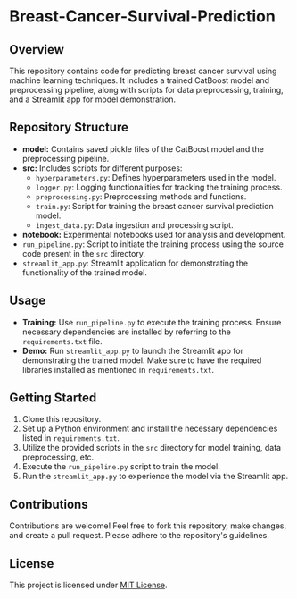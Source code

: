 # Breast-Cancer-Survival-Prediction

## Overview
This repository contains code for predicting breast cancer survival using machine learning techniques. It includes a trained CatBoost model and preprocessing pipeline, along with scripts for data preprocessing, training, and a Streamlit app for model demonstration.

## Repository Structure
- **model:** Contains saved pickle files of the CatBoost model and the preprocessing pipeline.
- **src:** Includes scripts for different purposes:
  - `hyperparameters.py`: Defines hyperparameters used in the model.
  - `logger.py`: Logging functionalities for tracking the training process.
  - `preprocessing.py`: Preprocessing methods and functions.
  - `train.py`: Script for training the breast cancer survival prediction model.
  - `ingest_data.py`: Data ingestion and processing script.
- **notebook:** Experimental notebooks used for analysis and development.
- `run_pipeline.py`: Script to initiate the training process using the source code present in the `src` directory.
- `streamlit_app.py`: Streamlit application for demonstrating the functionality of the trained model.

## Usage
- **Training:** Use `run_pipeline.py` to execute the training process. Ensure necessary dependencies are installed by referring to the `requirements.txt` file.
- **Demo:** Run `streamlit_app.py` to launch the Streamlit app for demonstrating the trained model. Make sure to have the required libraries installed as mentioned in `requirements.txt`.

## Getting Started
1. Clone this repository.
2. Set up a Python environment and install the necessary dependencies listed in `requirements.txt`.
3. Utilize the provided scripts in the `src` directory for model training, data preprocessing, etc.
4. Execute the `run_pipeline.py` script to train the model.
5. Run the `streamlit_app.py` to experience the model via the Streamlit app.

## Contributions
Contributions are welcome! Feel free to fork this repository, make changes, and create a pull request. Please adhere to the repository's guidelines.

## License
This project is licensed under [MIT License](LICENSE).

